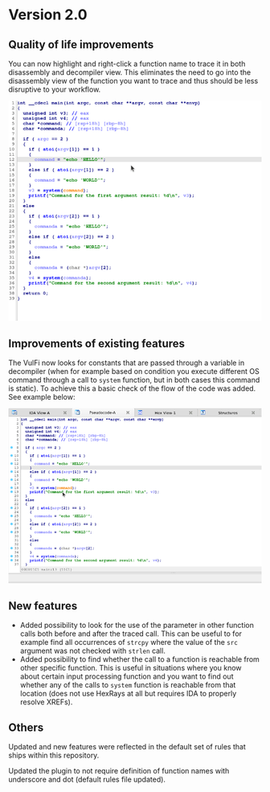 # Version 2.0

## Quality of life improvements

You can now highlight and right-click a function name to trace it in both disassembly and decompiler view. This eliminates the need to go into the disassembly view of the function you want to trace and thus should be less disruptive to your workflow.

![add custom](./img/add_custom.gif)


## Improvements of existing features

The VulFi now looks for constants that are passed through a variable in decompiler (when for example based on condition you execute different OS command through a call to `system` function, but in both cases this command is static). To achieve this a basic check of the flow of the code was added. See example below:

![basic](./img/better_const.gif)


## New features

* Added possibility to look for the use of the parameter in other function calls both before and after the traced call. This can be useful to for example find all occurrences of `strcpy` where the value of the `src` argument was not checked with `strlen` call.
* Added possibility to find whether the call to a function is reachable from other specific function. This is useful in situations where you know about certain input processing function and you want to find out whether any of the calls to `system` function is reachable from that location (does not use HexRays at all but requires IDA to properly resolve XREFs).

## Others

Updated and new features were reflected in the default set of rules that ships within this repository.

Updated the plugin to not require definition of function names with underscore and dot (default rules file updated).
